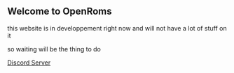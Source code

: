 ## Welcome to OpenRoms

this website is in developpement right now and will not have a lot of stuff on it

so waiting will be the thing to do

[Discord Server](https://discord.gg/PCQRkZb)
